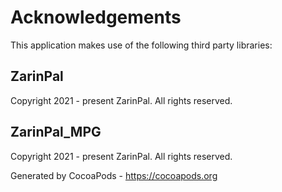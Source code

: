 # Acknowledgements
This application makes use of the following third party libraries:

## ZarinPal

Copyright 2021 - present ZarinPal. All rights reserved.


## ZarinPal_MPG

Copyright 2021 - present ZarinPal. All rights reserved.

Generated by CocoaPods - https://cocoapods.org
